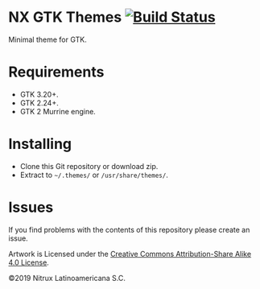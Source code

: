 # NX GTK Themes [![Build Status](https://travis-ci.org/nx-desktop/nx-gtk-themes.svg?branch=master)](https://travis-ci.org/nx-desktop/nx-gtk-themes)

Minimal theme for GTK.

# Requirements
- GTK 3.20+.
- GTK 2.24+.
- GTK 2 Murrine engine.

# Installing
- Clone this Git repository or download zip.
- Extract to `~/.themes/` or `/usr/share/themes/`.

# Issues
If you find problems with the contents of this repository please create an issue.

Artwork is Licensed under the [Creative Commons Attribution-Share Alike 4.0 License](https://creativecommons.org/licenses/by-sa/4.0/).

©2019 Nitrux Latinoamericana S.C.
